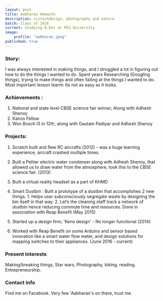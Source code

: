 ```yaml
---
layout: post
title: Aabharan Hemanth
description: scitechdesign, photography and nature
batch: Class of 2016
current: Studying B.Des at PES University
image: 
    profile: "aabharan.jpeg"
published: true
---
```

### Story: 

I was always interested in making things, and I struggled a lot in figuring out how to do the things I wanted to do. Spent years Researching (Googling things), trying to make things and often failing at the things I wanted to do. Most important lesson learnt: Its not as easy as it looks.

### Achievements : 

1. National and state level CBSE science fair winner, Along with Adhesh Shenoy 
2. Kairos Fellow
3. Won Bosch I3 in 12th, along with Gautam Padiyar and Adhesh Shenoy

### Projects: 

1. Scratch built and flew RC aircrafts (2012) - was a huge learning experience, aircraft crashed multiple times.

2. Built a Peltier electric water condenser along with Adhesh Shenoy, that allowed us to draw water from the atmosphere, took this to the CBSE science fair. (2013)

3. Built a virtual reality headset as a part of KHMD

4. Smart Dustbin : Built a prototype of a dustbin that accomplishes 2 new things. 1. Helps user subconsciously segregate waste by designing the bin itself in that way. 2. Let’s the cleaning staff track a network of dustbin hence reducing commute time and resources. Done in association with Reap Benefit (May 2015)

5. Started up a design firm; 'Keno design' - No longer functional (2014)

6. Worked with Reap Benefit on some Arduino and sensor based innovation like a smart water flow meter, and design solutions for mapping switches to their appliances. (June 2016 - current)


### Present interests

Making/breaking things, Star wars, Photography, biking, reading. Entrepreneurship.

### Contact info

Find me on Facebook. Very few 'Aabharan's on there, trust me.

